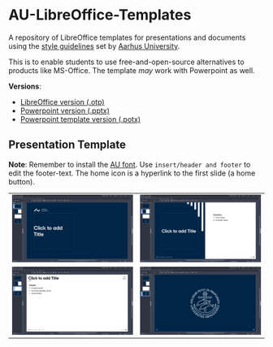 # AU-LibreOffice-Templates
A repository of LibreOffice templates for presentations and documents using the [style guidelines](https://medarbejdere.au.dk/en/administration/communication/guidelines/design) set by [Aarhus University](https://international.au.dk/).

This is to enable students to use free-and-open-source alternatives to products like MS-Office. The template *may* work with Powerpoint as well.

**Versions**:
- [LibreOffice version (.otp)](aarhus_university_slides_libreoffice_version.otp)
- [Powerpoint version (.pptx)](aarhus_university_slides_powerpoint_version.pptx)
- [Powerpoint template version (.potx)](aarhus_university_slides_powerpoint_template_version.potx)


## Presentation Template
**Note**: Remember to install the [AU font](https://medarbejdere.au.dk/en/administration/communication/guidelines/guidelinesforfonts). Use `insert/header and footer` to edit the footer-text. The home icon is a hyperlink to the first slide (a home button).
<table>
  <tr>
    <td><img src="screenshots/title_slide.png" alt="Title Slide"></td>
    <td><img src="screenshots/overview_slide.png" alt="Title Slide"></td>
  </tr>
  <tr>
    <td><img src="screenshots/regular_slide.png" alt="Title Slide"></td>
    <td><img src="screenshots/last_slide.png" alt="Title Slide"></td>
  </tr>
</table>
